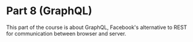 # Part 8 (GraphQL)
This part of the course is about GraphQL, Facebook's alternative to REST for communication between browser and server.

